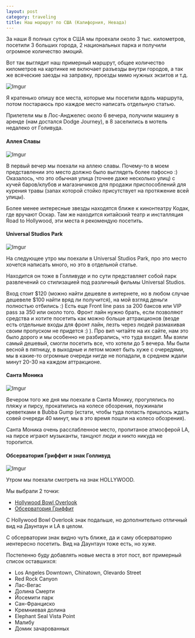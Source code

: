 ```yaml
---
layout: post
category: traveling
title: Наш маршрут по США (Калифорния, Невада)
---
```


За наши 8 полных суток в США мы проехали около 3 тыс. километров, посетили 3 больших города, 
2 национальных парка и получили огромное количество эмоций.

Вот так выглядит наш примерный маршрут, общее количество километров на картинке не включает разъезды внутри городов, а так же всяческие заезды на заправку, проезды мимо нужных экзитов и т.д. 

![Imgur](http://i.imgur.com/SC3HJOt.png)

Я кратенько опишу все места, которые мы посетили вдоль маршрута, потом постараюсь про каждое место написать отдельную статью.

Прилетели мы в Лос-Анджелес около 6 вечера, получили машину в аренде (нам достался Dodge Journey), в 8 заселились в мотель недалеко от Голивуда.

#### Аллея Славы

![Imgur](http://i.imgur.com/rxwCkDx.jpg?3)

В первый вечер мы поехали на аллею славы. Почему-то в моем представлении это место должно было выглядеть более пафосно :) 
Оказалось, что это обычная улица (точнее даже несколько улиц) с кучей баров/клубов и 
магазничиков для продажи приспособлений для курения травы (запах которой стойко присутствует на протяжение всей улицы).

Более менее интересные звезды находятся ближе к кинонтеатру Кодак, где вручают Оскар. Там же находится китайский театр и 
инсталляция Road to Hollywood, эти места я рекомендую посетить.

#### Universal Studios Park

![Imgur](http://i.imgur.com/dUkxt8z.jpg?1)

На следующее утро мы поехали в Universal Studios Park, про это место хочется написать много, но это в отдельной статье.

Находится он тоже в Голливуде и по сути представляет собой парк развлечений со стилизацией под различный фильмы Universal Studios.

Вход стоит $120 (можно найти дешевле в интернете, но в любом случае дешевеле $100 найти вряд ли получится), 
на мой взгляд деньги полностью отбились :) Есть еще Front line pass за 200 баксов или VIP pass за 350 или около того. 
Фронт лайн нужно брать, если позволяют средства и хотите посетить как можно больше аттракционов 
(везде есть отдельные входы для фронт лайн, лезть через людей размахивая своим пропуском не придется :) ).
Про вип читайте на их сайте, 
нам это было дорого и мы особенно не разбирались, что туда входит. 
Мы взяли самый дешевый, смогли посетить все, что хотели до 5 вечера. Мы были весной в пятницу, 
в выходные и летом может быть хуже с очередями, мы в какие-то огромные очереди нигде не попадали, 
в среднем ждали минут 20-30 на каждом аттракционе.

#### Санта Моника

![Imgur](http://i.imgur.com/CRypJHi.jpg?1)

Вечером того же дня мы поехали в Санта Монику, прогулялись по пляжу и пирсу, прокатились на колесе обозрения, 
поужинали креветками в Bubba Gump (кстати, чтобы туда попасть пришлось ждать совей очереди 40 минут, 
мы в это время пошли на колесо обозрения).

Санта Моника очень расслабленное место, пропитаное атмосферой LA, на пирсе играют музыканты, танцуют люди и никто никуда не торопится.

#### Обсерватория Гриффит и знак Голливуд

![Imgur](http://i.imgur.com/2W6IH3Y.jpg?1)

Утром мы поехали смотреть на знак HOLLYWOOD.

Мы выбрали 2 точки:

- [Hollywood Bowl Overlook](https://www.google.com/maps/place/Jerome+C.+Daniel+Overlook+above+the+Hollywood+Bowl/@34.116428,-118.3426948,19z/data=!3m1!4b1!4m5!3m4!1s0x80c2bf03177f5493:0x533e62532a2c318!8m2!3d34.116428!4d-118.3421476)
- [Обсерватория Гриффит](https://www.google.com/maps/place/%D0%9E%D0%B1%D1%81%D0%B5%D1%80%D0%B2%D0%B0%D1%82%D0%BE%D1%80%D0%B8%D1%8F+%D0%93%D1%80%D0%B8%D1%84%D1%84%D0%B8%D1%82/@34.1232403,-118.312458,14.57z/data=!4m12!1m6!3m5!1s0x80c2bf03177f5493:0x533e62532a2c318!2sJerome+C.+Daniel+Overlook+above+the+Hollywood+Bowl!8m2!3d34.116428!4d-118.3421476!3m4!1s0x0:0x73ff07b1c2d6dadc!8m2!3d34.1184354!4d-118.300395)

С Hollywood Bowl Overlook знак подальше, но дополнительно отличный вид на Даунтаун и LA в целом.

С обсерватории знак видно чуть ближе, да и саму обсерваторию иентересно посетить. Вид на Даунтаун тоже есть, но хуже.


Постепенно буду добавлять новые места в этот пост, вот примерный список оставшихся: 
- Los Angeles Downtown, Chinatown, Olevardo Street
- Red Rock Canyon
- Лас-Вегас
- Долина Смерти
- Йосемити парк
- Сан-Франциско
- Кремниевая долина
- Elephant Seal Vista Point
- Малибу
- Домик зачарованных



